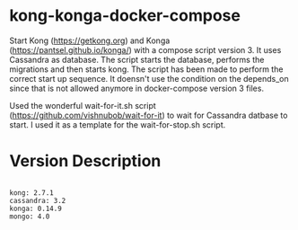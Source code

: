 # kong-konga-docker-compose

Start Kong (https://getkong.org) and Konga (https://pantsel.github.io/konga/) with a compose script version 3.
It uses Cassandra as database. The script starts the database, performs the migrations and then starts kong.
The script has been made to perform the correct start up sequence. It doensn't use the condition on the depends_on since that is not allowed anymore in docker-compose version 3 files.

Used the wonderful wait-for-it.sh script (https://github.com/vishnubob/wait-for-it) to wait for Cassandra datbase to start. I used it as a template for the wait-for-stop.sh script.

# Version Description 

```

kong: 2.7.1
cassandra: 3.2
konga: 0.14.9
mongo: 4.0

```

